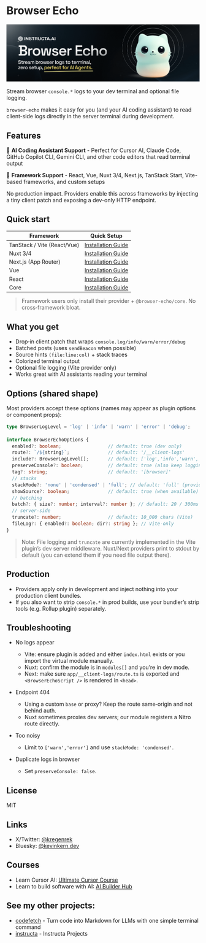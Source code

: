 # Browser Echo

![Browser Echo](public/banner.png)

Stream browser `console.*` logs to your dev terminal and optional file logging.

`browser-echo` makes it easy for you (and your AI coding assistant) to read client-side logs directly in the server terminal during development.

## Features

🤖 **AI Coding Assistant Support** - Perfect for Cursor AI, Claude Code, GitHub Copilot CLI, Gemini CLI, and other code editors that read terminal output

🚀 **Framework Support** - React, Vue, Nuxt 3/4, Next.js, TanStack Start, Vite-based frameworks, and custom setups

No production impact. Providers enable this across frameworks by injecting a tiny client patch and exposing a dev-only HTTP endpoint.

## Quick start

| Framework | Quick Setup |
| --- | --- |
| TanStack / Vite (React/Vue) | [Installation Guide](packages/vite/README.md) |
| Nuxt 3/4 | [Installation Guide](packages/nuxt/README.md) |
| Next.js (App Router) | [Installation Guide](packages/next/README.md) |
| Vue | [Installation Guide](packages/vue/README.md) |
| React | [Installation Guide](packages/react/README.md) |
| Core | [Installation Guide](packages/core/README.md) |

> Framework users only install their provider + `@browser-echo/core`. No cross‑framework bloat.

## What you get

- Drop‑in client patch that wraps `console.log/info/warn/error/debug`
- Batched posts (uses `sendBeacon` when possible)
- Source hints `(file:line:col)` + stack traces
- Colorized terminal output
- Optional file logging (Vite provider only)
- Works great with AI assistants reading your terminal

## Options (shared shape)

Most providers accept these options (names may appear as plugin options or component props):

```ts
type BrowserLogLevel = 'log' | 'info' | 'warn' | 'error' | 'debug';

interface BrowserEchoOptions {
  enabled?: boolean;                 // default: true (dev only)
  route?: `/${string}`;              // default: '/__client-logs'
  include?: BrowserLogLevel[];       // default: ['log','info','warn','error','debug']
  preserveConsole?: boolean;         // default: true (also keep logging in the browser)
  tag?: string;                      // default: '[browser]'
  // stacks
  stackMode?: 'none' | 'condensed' | 'full'; // default: 'full' (provider-specific; Vite supports all)
  showSource?: boolean;              // default: true (when available)
  // batching
  batch?: { size?: number; interval?: number }; // default: 20 / 300ms
  // server-side
  truncate?: number;                 // default: 10_000 chars (Vite)
  fileLog?: { enabled?: boolean; dir?: string }; // Vite-only
}
```

> Note: File logging and `truncate` are currently implemented in the Vite plugin’s dev server middleware. Nuxt/Next providers print to stdout by default (you can extend them if you need file output there).

## Production

* Providers apply only in development and inject nothing into your production client bundles.
* If you also want to strip `console.*` in prod builds, use your bundler’s strip tools (e.g. Rollup plugin) separately.

## Troubleshooting

* No logs appear

  * Vite: ensure plugin is added and either `index.html` exists or you import the virtual module manually.
  * Nuxt: confirm the module is in `modules[]` and you’re in dev mode.
  * Next: make sure `app/__client-logs/route.ts` is exported and `<BrowserEchoScript />` is rendered in `<head>`.

* Endpoint 404

  * Using a custom `base` or proxy? Keep the route same‑origin and not behind auth.
  * Nuxt sometimes proxies dev servers; our module registers a Nitro route directly.

* Too noisy

  * Limit to `['warn','error']` and use `stackMode: 'condensed'`.

* Duplicate logs in browser

  * Set `preserveConsole: false`.

## License

MIT


## Links

- X/Twitter: [@kregenrek](https://x.com/kregenrek)
- Bluesky: [@kevinkern.dev](https://bsky.app/profile/kevinkern.dev)

## Courses
- Learn Cursor AI: [Ultimate Cursor Course](https://www.instructa.ai/en/cursor-ai)
- Learn to build software with AI: [AI Builder Hub](https://www.instructa.ai)

## See my other projects:

* [codefetch](https://github.com/regenrek/codefetch) - Turn code into Markdown for LLMs with one simple terminal command
* [instructa](https://github.com/orgs/instructa/repositories) - Instructa Projects
